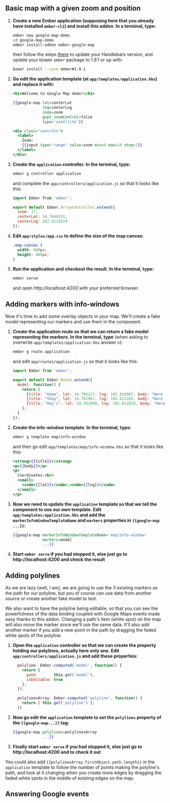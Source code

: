 ## Basic map with a given zoom and position

1. **Create a new Ember application (supposing here that you already have installed `ember-cli`) and install this addon. In a terminal, type:**

    ```bash
    ember new google-map-demo
    cd google-map-demo
    ember install:addon ember-google-map
    ```

    then follow the steps [there](http://emberjs.com/blog/2014/12/08/ember-1-9-0-released.html#toc_handlebars-2-0) to update your Handlebars version, and update your bower `ember` package to 1.9.1 or up with:

    ```bash
    bower install --save ember#1.9.1
    ```

2. **Go edit the application template (at `app/templates/application.hbs`) and replace it with:**

    ```handlebars
    <h1>Welcome to Google Map demo!</h1>

    {{google-map lat=centerLat
                 lng=centerLng
                 zoom=zoom
                 gopt_zoomControl=false
                 type='satellite'}}

    <div class="controls">
      <label>
        Zoom:
        {{input type="range" value=zoom min=0 max=18 step=1}}
      </label>
    </div>
    ```

3. **Create the `application` controller. In the terminal, type:**

    ```bash
    ember g controller application
    ```

    and complete the `app/controllers/application.js` so that it looks like this:

    ```js
    import Ember from 'ember';

    export default Ember.ArrayController.extend({
      zoom: 17,
      centerLat: 14.7646531,
      centerLng: 102.8115874
    });
    ```

4. **Edit `app/styles/app.css` to define the size of the map canvas:**

    ```css
    .map-canvas {
      width: 600px;
      height: 400px;
    }
    ```

5. **Run the application and checkout the result. In the terminal, type:**

    ```bash
    ember serve
    ```

    and open http://localhost:4200 with your preferred browser.

## Adding markers with info-windows

Now it's time to add some overlay objects in your map. We'll create a fake model representing our markers and use them in the component.

1. **Create the application route so that we can return a fake model representing the markers. In the terminal, type** (when asking to overwrite `app/templates/application.hbs` answer `n`):

    ```bash
    ember g route application
    ```

    and edit `app/routes/application.js` so that it looks like this:

    ```js
    import Ember from 'ember';

    export default Ember.Route.extend({
      model: function() {
        return [
          {title: "Home", lat: 14.766127, lng: 102.810987, body: "Here is B&H's home"},
          {title: "Shop", lat: 14.762963, lng: 102.812285, body: "Here is B&H's shop", isInfoWindowVisible: true},
          {title: "Hay's", lat: 14.762900, lng: 102.812018, body: "Here is Hay's shop"}
        ];
      }
    });
    ```

2. **Create the info-window template. In the terminal, type:**

    ```bash
    ember g template map/info-window
    ```

    and then go edit `app/templates/map/info-window.hbs` so that it looks like this:

    ```handlebars
    <strong>{{title}}</strong>
    <p>{{body}}</p>
    <p>
      Coordinates:<br>
      <small>
        <code>{{lat}}</code>,<code>{{lng}}</code>
      </small>
    </p>
    ```

3. **Now we need to update the `application` template so that we tell the component to use our own template. Edit `app/templates/application.hbs` and add the `markerInfoWindowTemplateName` and `markers` properties in `{{google-map ...}}`:**

    ```handlebars
    {{google-map markerInfoWindowTemplateName='map/info-window'
                 markers=model
                 ...}}
    ```

4. **Start `ember serve` if you had stopped it, else just go to http://localhost:4200 and check the result**

## Adding polylines

As we are lazy (well, I am), we are going to use the 3 existing markers as the path for our polyline, but you of course can use data from another source or create another fake model to test.

We also want to have the polyline being editable, so that you can see the powerfulness of the data binding coupled with Google Maps events made easy thanks to this addon. Changing a path's item (white spot) on the map will also move the marker since we'll use the same data. It'll also add another marker if you add a new point in the path by dragging the faded white spots of the polyline.

1. **Open the `application` controller so that we can create the property holding our polylines, actually here only one. Edit `app/controllers/application.js` and add these properties:**

    ```js
      polyline: Ember.computed('model', function() {
        return {
          path:       this.get('model'),
          isEditable: true
        };
      }),

      polylinesArray: Ember.computed('polyline', function() {
        return [ this.get('polyline') ];
      })
    ```

2. **Now go edit the `application` template to set the `polylines` property of the `{{google-map...}}` tag:**

    ```handlebars
    {{google-map polylines=polylinesArray
                 ...}}
    ```

4. **Finally start `ember serve` if you had stopped it, else just go to http://localhost:4200 and to check it out**

You could also add `{{polylinesArray.firstObject.path.length}}` in the `application` template to follow the number of points making the polyline's path, and look at it changing when you create more edges by dragging the faded white spots in the middle of existing edges on the map.

## Answering Google events
